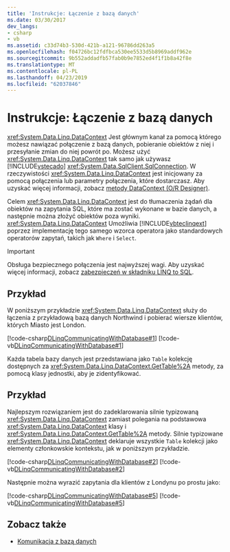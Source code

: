 ```yaml
---
title: 'Instrukcje: Łączenie z bazą danych'
ms.date: 03/30/2017
dev_langs:
- csharp
- vb
ms.assetid: c33d74b3-530d-421b-a121-96786dd263a5
ms.openlocfilehash: f04726bc12fdfbca530ee5533d5b8969addf962e
ms.sourcegitcommit: 9b552addadfb57fab0b9e7852ed4f1f1b8a42f8e
ms.translationtype: MT
ms.contentlocale: pl-PL
ms.lasthandoff: 04/23/2019
ms.locfileid: "62037846"
---
```

# <a name="how-to-connect-to-a-database"></a>Instrukcje: Łączenie z bazą danych
<xref:System.Data.Linq.DataContext> Jest głównym kanał za pomocą którego możesz nawiązać połączenie z bazą danych, pobieranie obiektów z niej i przesyłanie zmian do niej powrót po. Możesz użyć <xref:System.Data.Linq.DataContext> tak samo jak używasz [!INCLUDE[vstecado](../../../../../../includes/vstecado-md.md)] <xref:System.Data.SqlClient.SqlConnection>. W rzeczywistości <xref:System.Data.Linq.DataContext> jest inicjowany za pomocą połączenia lub parametry połączenia, które dostarczasz. Aby uzyskać więcej informacji, zobacz [metody DataContext (O/R Designer)](/visualstudio/data-tools/datacontext-methods-o-r-designer).  
  
 Celem <xref:System.Data.Linq.DataContext> jest do tłumaczenia żądań dla obiektów na zapytania SQL, które ma zostać wykonane w bazie danych, a następnie można złożyć obiektów poza wyniki. <xref:System.Data.Linq.DataContext> Umożliwia [!INCLUDE[vbteclinqext](../../../../../../includes/vbteclinqext-md.md)] poprzez implementację tego samego wzorca operatora jako standardowych operatorów zapytań, takich jak `Where` i `Select`.  
  
> [!IMPORTANT]
>  Obsługa bezpiecznego połączenia jest najwyższej wagi. Aby uzyskać więcej informacji, zobacz [zabezpieczeń w składniku LINQ to SQL](../../../../../../docs/framework/data/adonet/sql/linq/security-in-linq-to-sql.md).  
  
## <a name="example"></a>Przykład  
 W poniższym przykładzie <xref:System.Data.Linq.DataContext> służy do łączenia z przykładową bazą danych Northwind i pobierać wiersze klientów, których Miasto jest London.  
  
 [!code-csharp[DLinqCommunicatingWithDatabase#1](../../../../../../samples/snippets/csharp/VS_Snippets_Data/DLinqCommunicatingWithDatabase/cs/Program.cs#1)]
 [!code-vb[DLinqCommunicatingWithDatabase#1](../../../../../../samples/snippets/visualbasic/VS_Snippets_Data/DLinqCommunicatingWithDatabase/vb/Module1.vb#1)]  
  
 Każda tabela bazy danych jest przedstawiana jako `Table` kolekcję dostępnych za <xref:System.Data.Linq.DataContext.GetTable%2A> metody, za pomocą klasy jednostki, aby je zidentyfikować.  
  
## <a name="example"></a>Przykład  
 Najlepszym rozwiązaniem jest do zadeklarowania silnie typizowaną <xref:System.Data.Linq.DataContext> zamiast polegania na podstawowa <xref:System.Data.Linq.DataContext> klasy i <xref:System.Data.Linq.DataContext.GetTable%2A> metody. Silnie typizowane <xref:System.Data.Linq.DataContext> deklaruje wszystkie `Table` kolekcji jako elementy członkowskie kontekstu, jak w poniższym przykładzie.  
  
 [!code-csharp[DLinqCommunicatingWithDatabase#2](../../../../../../samples/snippets/csharp/VS_Snippets_Data/DLinqCommunicatingWithDatabase/cs/Program.cs#2)]
 [!code-vb[DLinqCommunicatingWithDatabase#2](../../../../../../samples/snippets/visualbasic/VS_Snippets_Data/DLinqCommunicatingWithDatabase/vb/Module1.vb#2)]  
  
 Następnie można wyrazić zapytania dla klientów z Londynu po prostu jako:  
  
 [!code-csharp[DLinqCommunicatingWithDatabase#5](../../../../../../samples/snippets/csharp/VS_Snippets_Data/DLinqCommunicatingWithDatabase/cs/Program.cs#5)]
 [!code-vb[DLinqCommunicatingWithDatabase#5](../../../../../../samples/snippets/visualbasic/VS_Snippets_Data/DLinqCommunicatingWithDatabase/vb/Module1.vb#5)]  
  
## <a name="see-also"></a>Zobacz także

- [Komunikacja z bazą danych](../../../../../../docs/framework/data/adonet/sql/linq/communicating-with-the-database.md)
